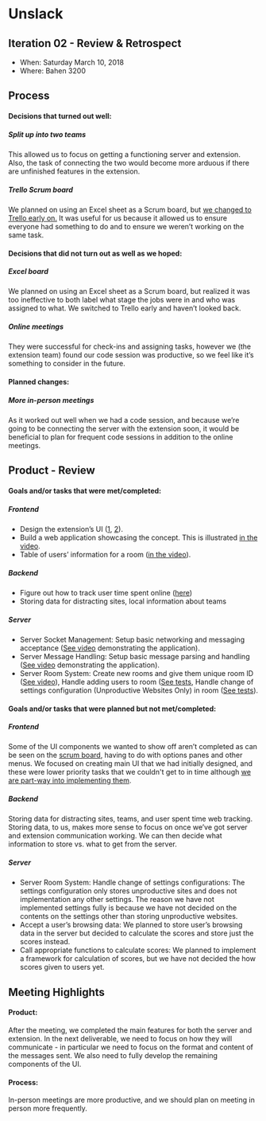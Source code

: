 # Unslack

## Iteration 02 - Review & Retrospect

 * When: Saturday March 10, 2018
 * Where: Bahen 3200

## Process

#### Decisions that turned out well:

##### **Split up into two teams**
This allowed us to focus on getting a functioning server and extension. Also, the task of connecting the two would become more arduous if there are unfinished features in the extension.

##### Trello Scrum board
We planned on using an Excel sheet as a Scrum board, but [we changed to Trello early on.](./images/scrumboard.PNG) It was useful for us because it allowed us to ensure everyone had something to do and to ensure we weren’t working on the same task.

#### Decisions that did not turn out as well as we hoped:

##### Excel board
We planned on using an Excel sheet as a Scrum board, but realized it was too ineffective to both label what stage the jobs were in and who was assigned to what. We switched to Trello early and haven’t looked back.

##### Online meetings
They were successful for check-ins and assigning tasks, however we (the extension team) found our code session was productive, so we feel like it’s something to consider in the future.

#### Planned changes:

##### **More in-person meetings**

As it worked out well when we had a code session, and because we’re going to be connecting the server with the extension soon, it would be beneficial to plan for frequent code sessions in addition to the online meetings.

## Product - Review

#### Goals and/or tasks that were met/completed:

##### **Frontend**
* Design the extension’s UI ([1](./images/IMG_20180212_214753.jpg), [2](./images/ui.jpg)).
* Build a web application showcasing the concept. This is illustrated [in the video](https://www.youtube.com/watch?v=7MKS4IA48io).
* Table of users’ information for a room ([in the video](https://www.youtube.com/watch?v=7MKS4IA48io)).
##### **Backend**
* Figure out how to track user time spent online ([here](./codesample.txt))
* Storing data for distracting sites, local information about teams

##### **Server**
* Server Socket Management: Setup basic networking and messaging acceptance ([See video](https://www.youtube.com/watch?v=7MKS4IA48io) demonstrating the application).
* Server Message Handling: Setup basic message parsing and handling ([See video](https://www.youtube.com/watch?v=7MKS4IA48io) demonstrating the application).
* Server Room System: Create new rooms and give them unique room ID ([See video](https://www.youtube.com/watch?v=7MKS4IA48io)), Handle adding users to room ([See tests](../src/server/src/tests/RoomManagerTest.java), Handle change of settings configuration (Unproductive Websites Only) in room ([See tests](../src/server/src/tests/RoomManagerTest.java)).

#### Goals and/or tasks that were planned but not met/completed:

##### **Frontend**
Some of the UI components we wanted to show off aren’t completed as can be seen on the [scrum board](./images/scrumboard.PNG), having to do with options panes and other menus. We focused on creating main UI that we had initially designed, and these were lower priority tasks that we couldn't get to in time although [we are part-way into implementing them](./codesample2.txt).

##### **Backend**
Storing data for distracting sites, teams, and user spent time web tracking. Storing data, to us, makes more sense to focus on once we’ve got server and extension communication working. We can then decide what information to store vs. what to get from the server.

##### **Server**
* Server Room System: Handle change of settings configurations: The settings configuration only stores unproductive sites and does not implementation any other settings. The reason we have not implemented settings fully is because we have not decided on the contents on the settings other than storing unproductive websites. 
* Accept a user’s browsing data: We planned to store user’s browsing data in the server but decided to calculate the scores and store just the scores instead.
* Call appropriate functions to calculate scores: We planned to implement a framework for calculation of scores, but we have not decided the how scores given to users yet.

## Meeting Highlights

#### Product:
After the meeting, we completed the main features for both the server and extension. In the next deliverable, we need to focus on how they will communicate - in particular we need to focus on the format and content of the messages sent. We also need to fully develop the remaining components of the UI.

#### Process:
In-person meetings are more productive, and we should plan on meeting in person more frequently.
